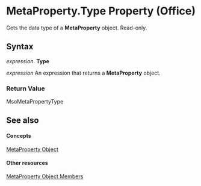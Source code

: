 
# MetaProperty.Type Property (Office)

Gets the data type of a  **MetaProperty** object. Read-only.


## Syntax

 _expression_. **Type**

 _expression_ An expression that returns a **MetaProperty** object.


### Return Value

MsoMetaPropertyType


## See also


#### Concepts


[MetaProperty Object](4379d183-9b80-92d8-1dd0-ac9be400e366.md)
#### Other resources


[MetaProperty Object Members](97df3875-dd87-03b8-44f6-a8804d5ee1bd.md)